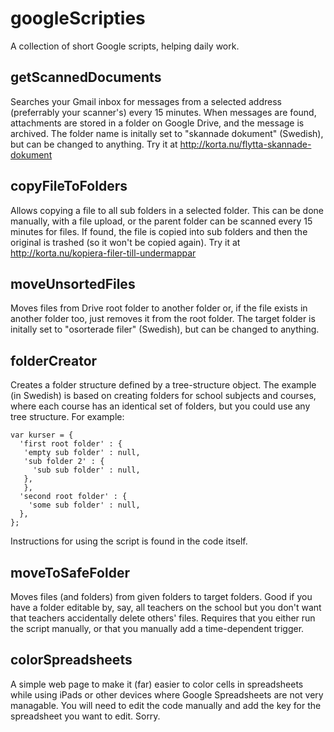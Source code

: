 googleScripties
===============

A collection of short Google scripts, helping daily work.

getScannedDocuments
-------------------
Searches your Gmail inbox for messages from a selected address (preferrably your scanner's) every 15 minutes. When messages are found, attachments are stored in a folder on Google Drive, and the message is archived. The folder name is initally set to "skannade dokument" (Swedish), but can be changed to anything.
Try it at http://korta.nu/flytta-skannade-dokument

copyFileToFolders
-----------------
Allows copying a file to all sub folders in a selected folder. This can be done manually, with a file upload, or the parent folder can be scanned every 15 minutes for files. If found, the file is copied into sub folders and then the original is trashed (so it won't be copied again).
Try it at http://korta.nu/kopiera-filer-till-undermappar

moveUnsortedFiles
-----------------
Moves files from Drive root folder to another folder or, if the file exists in another folder too, just removes it from the root folder. The target folder is initally set to "osorterade filer" (Swedish), but can be changed to anything.

folderCreator
-------------
Creates a folder structure defined by a tree-structure object. The example (in Swedish) is based on creating folders for school subjects and courses, where each course has an identical set of folders, but you could use any tree structure. For example:

    var kurser = {
      'first root folder' : {
       'empty sub folder' : null,
       'sub folder 2' : {
         'sub sub folder' : null,
       },
       },
      'second root folder' : {
        'some sub folder' : null,
      },
    };

Instructions for using the script is found in the code itself.

moveToSafeFolder
----------------
Moves files (and folders) from given folders to target folders. Good if you have a folder editable by, say, all teachers on the school but you don't want that teachers accidentally delete others' files. Requires that you either run the script manually, or that you manually add a time-dependent trigger.

colorSpreadsheets
-----------------
A simple web page to make it (far) easier to color cells in spreadsheets while using iPads or other devices where Google Spreadsheets are not very managable. You will need to edit the code manually and add the key for the spreadsheet you want to edit. Sorry.
